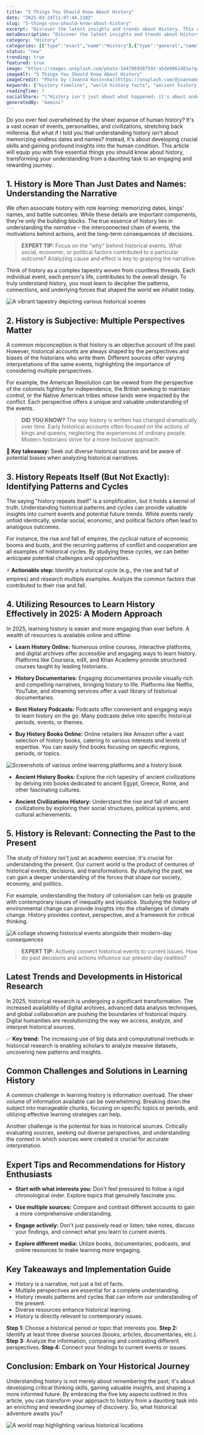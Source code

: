 ```yaml
---
title: "5 Things You Should Know About History"
date: "2025-03-24T11:07:44.110Z"
slug: "5-things-you-should-know-about-history"
excerpt: "Discover the latest insights and trends about History. This comprehensive guide covers everything you need to know about History in 2025."
metaDescription: "Discover the latest insights and trends about History. This comprehensive guide covers everything you need to know about History in 2025."
category: "History"
categories: [{"type":"exact","name":"History"},{"type":"general","name":"Social Sciences"},{"type":"medium","name":"Historiography"},{"type":"specific","name":"Source Criticism"},{"type":"niche","name":"Prosopography"}]
status: "new"
trending: true
featured: true
image: "https://images.unsplash.com/photo-1447069387593-a5de0862481e?q=85&w=1200&fit=max&fm=webp&auto=compress"
imageAlt: "5 Things You Should Know About History"
imageCredit: "Photo by [Joanna Kosinska](https://unsplash.com/@joannakosinska) on Unsplash"
keywords: ["history timeline", "world history facts", "ancient history books", "learn history online", "history documentaries", "best history podcasts", "medieval history timeline", "buy history books online", "ancient civilizations history", "history research papers"]
readingTime: 7
socialShare: "\"History isn't just about what happened; it's about understanding the why—the motivations, the consequences, and the enduring impact on our world today.\""
generatedBy: "Gemini"
---
```




Do you ever feel overwhelmed by the sheer expanse of human history?  It's a vast ocean of events, personalities, and civilizations, stretching back millennia.  But what if I told you that understanding history isn't about memorizing endless dates and names?  Instead, it's about developing crucial skills and gaining profound insights into the human condition. This article will equip you with five essential things you should know about history, transforming your understanding from a daunting task to an engaging and rewarding journey.

## 1. History is More Than Just Dates and Names: Understanding the Narrative

We often associate history with rote learning: memorizing dates, kings' names, and battle outcomes.  While these details are important components, they're only the building blocks.  The true essence of history lies in understanding the *narrative* – the interconnected chain of events, the motivations behind actions, and the long-term consequences of decisions.

> **EXPERT TIP:** Focus on the "why" behind historical events.  What social, economic, or political factors contributed to a particular outcome?  Analyzing cause and effect is key to grasping the narrative.

Think of history as a complex tapestry woven from countless threads.  Each individual event, each person's life, contributes to the overall design.  To truly understand history, you must learn to decipher the patterns, connections, and underlying forces that shaped the world we inhabit today.

![A vibrant tapestry depicting various historical scenes](https://images.unsplash.com/photo-1461360370896-922624d12aa1?q=85&w=1200&fit=max&fm=webp&auto=compress)

## 2.  History is Subjective: Multiple Perspectives Matter

A common misconception is that history is an objective account of the past.  However, historical accounts are always shaped by the perspectives and biases of the historians who write them.  Different sources offer varying interpretations of the same events, highlighting the importance of considering multiple perspectives.

For example, the American Revolution can be viewed from the perspective of the colonists fighting for independence, the British seeking to maintain control, or the Native American tribes whose lands were impacted by the conflict.  Each perspective offers a unique and valuable understanding of the events.

> **DID YOU KNOW?** The way history is written has changed dramatically over time.  Early historical accounts often focused on the actions of kings and queens, neglecting the experiences of ordinary people.  Modern historians strive for a more inclusive approach.

🔑 **Key takeaway:**  Seek out diverse historical sources and be aware of potential biases when analyzing historical narratives.

## 3.  History Repeats Itself (But Not Exactly): Identifying Patterns and Cycles

The saying "history repeats itself" is a simplification, but it holds a kernel of truth.  Understanding historical patterns and cycles can provide valuable insights into current events and potential future trends.  While events rarely unfold identically, similar social, economic, and political factors often lead to analogous outcomes.

For instance, the rise and fall of empires, the cyclical nature of economic booms and busts, and the recurring patterns of conflict and cooperation are all examples of historical cycles.  By studying these cycles, we can better anticipate potential challenges and opportunities.

⚡ **Actionable step:**  Identify a historical cycle (e.g., the rise and fall of empires) and research multiple examples. Analyze the common factors that contributed to their rise and fall.

## 4.  Utilizing Resources to Learn History Effectively in 2025:  A Modern Approach

In 2025, learning history is easier and more engaging than ever before.  A wealth of resources is available online and offline:

* **Learn History Online:** Numerous online courses, interactive platforms, and digital archives offer accessible and engaging ways to learn history.  Platforms like Coursera, edX, and Khan Academy provide structured courses taught by leading historians.

* **History Documentaries:** Engaging documentaries provide visually rich and compelling narratives, bringing history to life.  Platforms like Netflix, YouTube, and streaming services offer a vast library of historical documentaries.

* **Best History Podcasts:**  Podcasts offer convenient and engaging ways to learn history on the go.  Many podcasts delve into specific historical periods, events, or themes.

* **Buy History Books Online:**  Online retailers like Amazon offer a vast selection of history books, catering to various interests and levels of expertise.  You can easily find books focusing on specific regions, periods, or topics.

![Screenshots of various online learning platforms and a history book](https://images.unsplash.com/photo-1447069387593-a5de0862481e?q=85&w=1200&fit=max&fm=webp&auto=compress)

* **Ancient History Books:**  Explore the rich tapestry of ancient civilizations by delving into books dedicated to ancient Egypt, Greece, Rome, and other fascinating cultures.

* **Ancient Civilizations History:**  Understand the rise and fall of ancient civilizations by exploring their social structures, political systems, and cultural achievements.

## 5.  History is Relevant: Connecting the Past to the Present

The study of history isn't just an academic exercise; it's crucial for understanding the present.  Our current world is the product of centuries of historical events, decisions, and transformations.  By studying the past, we can gain a deeper understanding of the forces that shape our society, economy, and politics.

For example, understanding the history of colonialism can help us grapple with contemporary issues of inequality and injustice.  Studying the history of environmental change can provide insights into the challenges of climate change.  History provides context, perspective, and a framework for critical thinking.

![A collage showing historical events alongside their modern-day consequences](https://images.unsplash.com/photo-1479142506502-19b3a3b7ff33?q=85&w=1200&fit=max&fm=webp&auto=compress)

> **EXPERT TIP:**  Actively connect historical events to current issues.  How do past decisions and actions influence our present-day realities?

## Latest Trends and Developments in Historical Research

In 2025, historical research is undergoing a significant transformation.  The increased availability of digital archives, advanced data analysis techniques, and global collaboration are pushing the boundaries of historical inquiry.  Digital humanities are revolutionizing the way we access, analyze, and interpret historical sources.

✅ **Key trend:**  The increasing use of big data and computational methods in historical research is enabling scholars to analyze massive datasets, uncovering new patterns and insights.

## Common Challenges and Solutions in Learning History

A common challenge in learning history is information overload. The sheer volume of information available can be overwhelming.  Breaking down the subject into manageable chunks, focusing on specific topics or periods, and utilizing effective learning strategies can help.

Another challenge is the potential for bias in historical sources.  Critically evaluating sources, seeking out diverse perspectives, and understanding the context in which sources were created is crucial for accurate interpretation.

## Expert Tips and Recommendations for History Enthusiasts

* **Start with what interests you:** Don't feel pressured to follow a rigid chronological order.  Explore topics that genuinely fascinate you.

* **Use multiple sources:**  Compare and contrast different accounts to gain a more comprehensive understanding.

* **Engage actively:**  Don't just passively read or listen; take notes, discuss your findings, and connect what you learn to current events.

* **Explore different media:**  Utilize books, documentaries, podcasts, and online resources to make learning more engaging.

## Key Takeaways and Implementation Guide

* History is a narrative, not just a list of facts.
* Multiple perspectives are essential for a complete understanding.
* History reveals patterns and cycles that can inform our understanding of the present.
* Diverse resources enhance historical learning.
* History is directly relevant to contemporary issues.

**Step 1:** Choose a historical period or topic that interests you.
**Step 2:** Identify at least three diverse sources (books, articles, documentaries, etc.).
**Step 3:** Analyze the information, comparing and contrasting different perspectives.
**Step 4:** Connect your findings to current events or issues.

## Conclusion: Embark on Your Historical Journey

Understanding history is not merely about remembering the past; it's about developing critical thinking skills, gaining valuable insights, and shaping a more informed future.  By embracing the five key aspects outlined in this article, you can transform your approach to history from a daunting task into an enriching and rewarding journey of discovery.  So, what historical adventure awaits you?

![A world map highlighting various historical locations](https://images.unsplash.com/photo-1592252032050-34897f779223?q=85&w=1200&fit=max&fm=webp&auto=compress)

